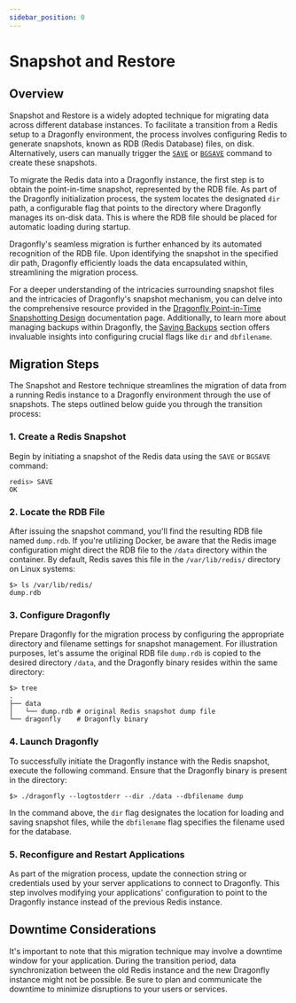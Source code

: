 ```yaml
---
sidebar_position: 0
---
```


# Snapshot and Restore

## Overview

Snapshot and Restore is a widely adopted technique for migrating data across different database instances.
To facilitate a transition from a Redis setup to a Dragonfly environment, the process involves configuring Redis to generate snapshots, known as RDB (Redis Database) files, on disk.
Alternatively, users can manually trigger the [`SAVE`](https://redis.io/commands/save/) or [`BGSAVE`](https://redis.io/commands/bgsave/) command to create these snapshots.

To migrate the Redis data into a Dragonfly instance, the first step is to obtain the point-in-time snapshot, represented by the RDB file.
As part of the Dragonfly initialization process, the system locates the designated `dir` path, a configurable flag that points to the directory where Dragonfly manages its on-disk data.
This is where the RDB file should be placed for automatic loading during startup.

Dragonfly's seamless migration is further enhanced by its automated recognition of the RDB file.
Upon identifying the snapshot in the specified dir path, Dragonfly efficiently loads the data encapsulated within, streamlining the migration process.

For a deeper understanding of the intricacies surrounding snapshot files and the intricacies of Dragonfly's snapshot mechanism, you can delve into the comprehensive resource provided in the [Dragonfly Point-in-Time Snapshotting Design](../../managing-dragonfly/snapshotting.md) documentation page.
Additionally, to learn more about managing backups within Dragonfly, the [Saving Backups](../../managing-dragonfly/backups.md) section offers invaluable insights into configuring crucial flags like `dir` and `dbfilename`.

## Migration Steps

The Snapshot and Restore technique streamlines the migration of data from a running Redis instance to a Dragonfly environment through the use of snapshots.
The steps outlined below guide you through the transition process:

### 1. Create a Redis Snapshot

Begin by initiating a snapshot of the Redis data using the `SAVE` or `BGSAVE` command:

```shell
redis> SAVE
OK
```

### 2. Locate the RDB File

After issuing the snapshot command, you'll find the resulting RDB file named `dump.rdb`.
If you're utilizing Docker, be aware that the Redis image configuration might direct the RDB file to the `/data` directory within the container.
By default, Redis saves this file in the `/var/lib/redis/` directory on Linux systems:

```shell
$> ls /var/lib/redis/
dump.rdb
```

### 3. Configure Dragonfly

Prepare Dragonfly for the migration process by configuring the appropriate directory and filename settings for snapshot management.
For illustration purposes, let's assume the original RDB file `dump.rdb` is copied to the desired directory `/data`, and the Dragonfly binary resides within the same directory:

```shell
$> tree
.
├── data
│   └── dump.rdb # original Redis snapshot dump file
└── dragonfly    # Dragonfly binary
```

### 4. Launch Dragonfly

To successfully initiate the Dragonfly instance with the Redis snapshot, execute the following command.
Ensure that the Dragonfly binary is present in the directory:

```shell
$> ./dragonfly --logtostderr --dir ./data --dbfilename dump
```

In the command above, the `dir` flag designates the location for loading and saving snapshot files, while the `dbfilename` flag specifies the filename used for the database.

### 5. Reconfigure and Restart Applications

As part of the migration process, update the connection string or credentials used by your server applications to connect to Dragonfly.
This step involves modifying your applications' configuration to point to the Dragonfly instance instead of the previous Redis instance.

## Downtime Considerations

It's important to note that this migration technique may involve a downtime window for your application.
During the transition period, data synchronization between the old Redis instance and the new Dragonfly instance might not be possible.
Be sure to plan and communicate the downtime to minimize disruptions to your users or services.

